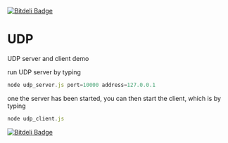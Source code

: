 [![Bitdeli Badge](https://d2weczhvl823v0.cloudfront.net/sanusi87/udp/trend.png)](https://bitdeli.com/free "Bitdeli Badge")

# UDP
UDP server and client demo

run UDP server by typing

```javascript
node udp_server.js port=10000 address=127.0.0.1
```

one the server has been started, you can then start the client, which is by typing

```javascript
node udp_client.js
```


[![Bitdeli Badge](https://d2weczhvl823v0.cloudfront.net/sanusi87/udp/trend.png)](https://bitdeli.com/free "Bitdeli Badge")

